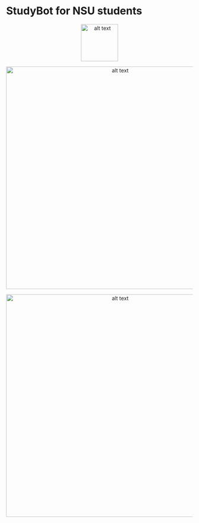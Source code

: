 # StudyBot for NSU students 

<p align="center">
<img src="https://i.ibb.co/SNgYqwJ/Group-1.png" align="middle" alt="alt text" width="100"/>
</p>

<p align="center">
<img src="https://i.ibb.co/bNzdxjp/Screenshot-2021-04-29-at-21-37-54.png" align="middle" alt="alt text" width="600"/>
</p>
<p align="center">
<img src="https://i.ibb.co/bRSxRPc/studybot-info.png" align="middle" alt="alt text" width="600"/>
</p>